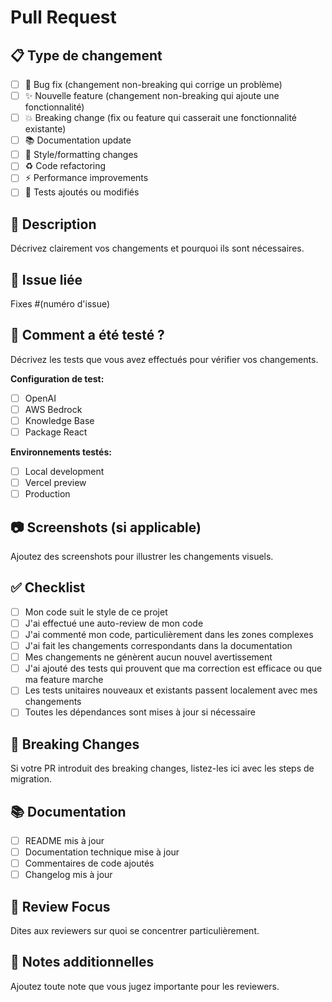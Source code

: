 # Pull Request

## 📋 Type de changement
- [ ] 🐛 Bug fix (changement non-breaking qui corrige un problème)
- [ ] ✨ Nouvelle feature (changement non-breaking qui ajoute une fonctionnalité)
- [ ] 💥 Breaking change (fix ou feature qui casserait une fonctionnalité existante)
- [ ] 📚 Documentation update
- [ ] 🎨 Style/formatting changes
- [ ] ♻️ Code refactoring
- [ ] ⚡ Performance improvements
- [ ] 🧪 Tests ajoutés ou modifiés

## 📝 Description
Décrivez clairement vos changements et pourquoi ils sont nécessaires.

## 🎯 Issue liée
Fixes #(numéro d'issue)

## 🧪 Comment a été testé ?
Décrivez les tests que vous avez effectués pour vérifier vos changements.

**Configuration de test:**
- [ ] OpenAI
- [ ] AWS Bedrock
- [ ] Knowledge Base
- [ ] Package React

**Environnements testés:**
- [ ] Local development
- [ ] Vercel preview
- [ ] Production

## 📷 Screenshots (si applicable)
Ajoutez des screenshots pour illustrer les changements visuels.

## ✅ Checklist
- [ ] Mon code suit le style de ce projet
- [ ] J'ai effectué une auto-review de mon code
- [ ] J'ai commenté mon code, particulièrement dans les zones complexes
- [ ] J'ai fait les changements correspondants dans la documentation
- [ ] Mes changements ne génèrent aucun nouvel avertissement
- [ ] J'ai ajouté des tests qui prouvent que ma correction est efficace ou que ma feature marche
- [ ] Les tests unitaires nouveaux et existants passent localement avec mes changements
- [ ] Toutes les dépendances sont mises à jour si nécessaire

## 🔄 Breaking Changes
Si votre PR introduit des breaking changes, listez-les ici avec les steps de migration.

## 📚 Documentation
- [ ] README mis à jour
- [ ] Documentation technique mise à jour
- [ ] Commentaires de code ajoutés
- [ ] Changelog mis à jour

## 🎯 Review Focus
Dites aux reviewers sur quoi se concentrer particulièrement.

## 📝 Notes additionnelles
Ajoutez toute note que vous jugez importante pour les reviewers.